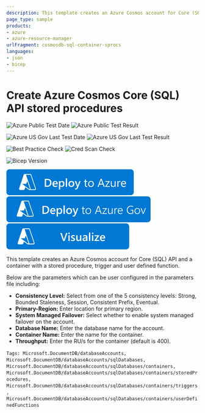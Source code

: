 ```yaml
---
description: This template creates an Azure Cosmos account for Core (SQL) API and a container with a stored procedure, trigger and user defined function.
page_type: sample
products:
- azure
- azure-resource-manager
urlFragment: cosmosdb-sql-container-sprocs
languages:
- json
- bicep
---
```

# Create Azure Cosmos Core (SQL) API stored procedures

![Azure Public Test Date](https://azurequickstartsservice.blob.core.windows.net/badges/quickstarts/microsoft.documentdb/cosmosdb-sql-container-sprocs/PublicLastTestDate.svg)
![Azure Public Test Result](https://azurequickstartsservice.blob.core.windows.net/badges/quickstarts/microsoft.documentdb/cosmosdb-sql-container-sprocs/PublicDeployment.svg)

![Azure US Gov Last Test Date](https://azurequickstartsservice.blob.core.windows.net/badges/quickstarts/microsoft.documentdb/cosmosdb-sql-container-sprocs/FairfaxLastTestDate.svg)
![Azure US Gov Last Test Result](https://azurequickstartsservice.blob.core.windows.net/badges/quickstarts/microsoft.documentdb/cosmosdb-sql-container-sprocs/FairfaxDeployment.svg)

![Best Practice Check](https://azurequickstartsservice.blob.core.windows.net/badges/quickstarts/microsoft.documentdb/cosmosdb-sql-container-sprocs/BestPracticeResult.svg)
![Cred Scan Check](https://azurequickstartsservice.blob.core.windows.net/badges/quickstarts/microsoft.documentdb/cosmosdb-sql-container-sprocs/CredScanResult.svg)

![Bicep Version](https://azurequickstartsservice.blob.core.windows.net/badges/quickstarts/microsoft.documentdb/cosmosdb-sql-container-sprocs/BicepVersion.svg)

[![Deploy To Azure](https://raw.githubusercontent.com/Azure/azure-quickstart-templates/master/1-CONTRIBUTION-GUIDE/images/deploytoazure.svg?sanitize=true)](https://portal.azure.com/#create/Microsoft.Template/uri/https%3A%2F%2Fraw.githubusercontent.com%2FAzure%2Fazure-quickstart-templates%2Fmaster%2Fquickstarts%2Fmicrosoft.documentdb%2Fcosmosdb-sql-container-sprocs%2Fazuredeploy.json)
[![Deploy To Azure US Gov](https://raw.githubusercontent.com/Azure/azure-quickstart-templates/master/1-CONTRIBUTION-GUIDE/images/deploytoazuregov.svg?sanitize=true)](https://portal.azure.us/#create/Microsoft.Template/uri/https%3A%2F%2Fraw.githubusercontent.com%2FAzure%2Fazure-quickstart-templates%2Fmaster%2Fquickstarts%2Fmicrosoft.documentdb%2Fcosmosdb-sql-container-sprocs%2Fazuredeploy.json)
[![Visualize](https://raw.githubusercontent.com/Azure/azure-quickstart-templates/master/1-CONTRIBUTION-GUIDE/images/visualizebutton.svg?sanitize=true)](http://armviz.io/#/?load=https%3A%2F%2Fraw.githubusercontent.com%2FAzure%2Fazure-quickstart-templates%2Fmaster%2Fquickstarts%2Fmicrosoft.documentdb%2Fcosmosdb-sql-container-sprocs%2Fazuredeploy.json)

This template creates an Azure Cosmos account for Core (SQL) API and a container with a stored procedure, trigger and user defined function.

Below are the parameters which can be user configured in the parameters file including:

- **Consistency Level:** Select from one of the 5 consistency levels: Strong, Bounded Staleness, Session, Consistent Prefix, Eventual.
- **Primary-Region:** Enter location for primary region.
- **System Managed Failover:** Select whether to enable system managed failover on the account.
- **Database Name:** Enter the database name for the account.
- **Container Name:** Enter the name for the container.
- **Throughput:** Enter the RU/s for the container (default is 400).

`Tags: Microsoft.DocumentDB/databaseAccounts, Microsoft.DocumentDB/databaseAccounts/sqlDatabases, Microsoft.DocumentDB/databaseAccounts/sqlDatabases/containers, Microsoft.DocumentDB/databaseAccounts/sqlDatabases/containers/storedProcedures, Microsoft.DocumentDB/databaseAccounts/sqlDatabases/containers/triggers, Microsoft.DocumentDB/databaseAccounts/sqlDatabases/containers/userDefinedFunctions`
